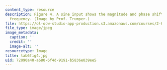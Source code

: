 ```yaml
---
content_type: resource
description: Figure 4. A sine input shows the magnitude and phase shift at a certain
  frequency. (Image by Prof. Trumper.)
file: https://ol-ocw-studio-app-production.s3.amazonaws.com/courses/2-003-modeling-dynamics-and-control-i-spring-2005/72090a40a6806f4d9191b5836e039ee5_lab6fig4.jpg
file_type: image/jpeg
image_metadata:
  caption: ''
  credit: ''
  image-alt: ''
resourcetype: Image
title: lab6fig4.jpg
uid: 72090a40-a680-6f4d-9191-b5836e039ee5
---
```

